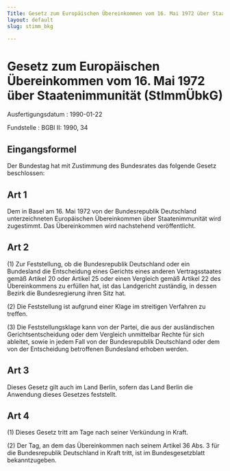 ```yaml
---
Title: Gesetz zum Europäischen Übereinkommen vom 16. Mai 1972 über Staatenimmunität
layout: default
slug: stimm_bkg

---
```


# Gesetz zum Europäischen Übereinkommen vom 16. Mai 1972 über Staatenimmunität (StImmÜbkG)

Ausfertigungsdatum
:   1990-01-22

Fundstelle
:   BGBl II: 1990, 34



## Eingangsformel

Der Bundestag hat mit Zustimmung des Bundesrates das folgende Gesetz
beschlossen:


## Art 1

Dem in Basel am 16. Mai 1972 von der Bundesrepublik Deutschland
unterzeichneten Europäischen Übereinkommen über Staatenimmunität wird
zugestimmt. Das Übereinkommen wird nachstehend veröffentlicht.


## Art 2

(1) Zur Feststellung, ob die Bundesrepublik Deutschland oder ein
Bundesland die Entscheidung eines Gerichts eines anderen
Vertragsstaates gemäß Artikel 20 oder Artikel 25 oder einen Vergleich
gemäß Artikel 22 des Übereinkommens zu erfüllen hat, ist das
Landgericht zuständig, in dessen Bezirk die Bundesregierung ihren Sitz
hat.

(2) Die Feststellung ist aufgrund einer Klage im streitigen Verfahren
zu treffen.

(3) Die Feststellungsklage kann von der Partei, die aus der
ausländischen Gerichtsentscheidung oder dem Vergleich unmittelbar
Rechte für sich ableitet, sowie in jedem Fall von der Bundesrepublik
Deutschland oder dem von der Entscheidung betroffenen Bundesland
erhoben werden.


## Art 3

Dieses Gesetz gilt auch im Land Berlin, sofern das Land Berlin die
Anwendung dieses Gesetzes feststellt.


## Art 4

(1) Dieses Gesetz tritt am Tage nach seiner Verkündung in Kraft.

(2) Der Tag, an dem das Übereinkommen nach seinem Artikel 36 Abs. 3
für die Bundesrepublik Deutschland in Kraft tritt, ist im
Bundesgesetzblatt bekanntzugeben.

